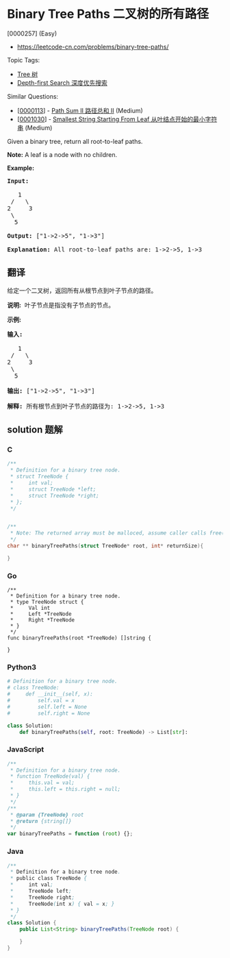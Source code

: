 # Binary Tree Paths 二叉树的所有路径

[0000257] (Easy)

- https://leetcode-cn.com/problems/binary-tree-paths/

Topic Tags:

- [Tree 树](https://leetcode-cn.com/tag/tree/)
- [Depth-first Search 深度优先搜索](https://leetcode-cn.com/tag/depth-first-search/)

Similar Questions:

- [[0000113](https://leetcode-cn.com/problems/path-sum-ii/)] - [Path Sum II 路径总和 II](./0000113.path-sum-ii.md) (Medium)
- [[0001030](https://leetcode-cn.com/problems/smallest-string-starting-from-leaf/)] - [Smallest String Starting From Leaf 从叶结点开始的最小字符串](./0001030.smallest-string-starting-from-leaf.md) (Medium)

Given a binary tree, return all root-to-leaf paths.

**Note:** A leaf is a node with no children.

**Example:**

<pre><strong>Input:</strong>

   1
 /   \
2     3
 \
  5

<strong>Output:</strong> ["1-&gt;2-&gt;5", "1-&gt;3"]

<strong>Explanation:</strong> All root-to-leaf paths are: 1-&gt;2-&gt;5, 1-&gt;3
</pre>

## 翻译

给定一个二叉树，返回所有从根节点到叶子节点的路径。

**说明:**  叶子节点是指没有子节点的节点。

**示例:**

<pre><strong>输入:</strong>

   1
 /   \
2     3
 \
  5

<strong>输出:</strong> ["1-&gt;2-&gt;5", "1-&gt;3"]

<strong>解释:</strong> 所有根节点到叶子节点的路径为: 1-&gt;2-&gt;5, 1-&gt;3</pre>

## solution 题解

### C

```c
/**
 * Definition for a binary tree node.
 * struct TreeNode {
 *     int val;
 *     struct TreeNode *left;
 *     struct TreeNode *right;
 * };
 */


/**
 * Note: The returned array must be malloced, assume caller calls free().
 */
char ** binaryTreePaths(struct TreeNode* root, int* returnSize){

}


```

### Go

```golang
/**
 * Definition for a binary tree node.
 * type TreeNode struct {
 *     Val int
 *     Left *TreeNode
 *     Right *TreeNode
 * }
 */
func binaryTreePaths(root *TreeNode) []string {

}
```

### Python3

```python
# Definition for a binary tree node.
# class TreeNode:
#     def __init__(self, x):
#         self.val = x
#         self.left = None
#         self.right = None

class Solution:
    def binaryTreePaths(self, root: TreeNode) -> List[str]:
```

### JavaScript

```javascript
/**
 * Definition for a binary tree node.
 * function TreeNode(val) {
 *     this.val = val;
 *     this.left = this.right = null;
 * }
 */
/**
 * @param {TreeNode} root
 * @return {string[]}
 */
var binaryTreePaths = function (root) {};
```

### Java

```java
/**
 * Definition for a binary tree node.
 * public class TreeNode {
 *     int val;
 *     TreeNode left;
 *     TreeNode right;
 *     TreeNode(int x) { val = x; }
 * }
 */
class Solution {
    public List<String> binaryTreePaths(TreeNode root) {

    }
}
```
